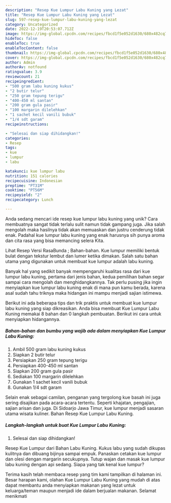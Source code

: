 ```yaml
---
description: "Resep Kue Lumpur Labu Kuning yang Lezat"
title: "Resep Kue Lumpur Labu Kuning yang Lezat"
slug: 597-resep-kue-lumpur-labu-kuning-yang-lezat
category: Uncategorized
date: 2022-12-19T20:53:07.712Z
image: https://img-global.cpcdn.com/recipes/fbcd1f5e052d1630/680x482cq70/kue-lumpur-labu-kuning-foto-resep-utama.jpg
hideToc: false
enableToc: true
enableTocContent: false
thumbnail: https://img-global.cpcdn.com/recipes/fbcd1f5e052d1630/680x482cq70/kue-lumpur-labu-kuning-foto-resep-utama.jpg
cover: https://img-global.cpcdn.com/recipes/fbcd1f5e052d1630/680x482cq70/kue-lumpur-labu-kuning-foto-resep-utama.jpg
author: Admin
authorAv: notfound
ratingvalue: 3.9
reviewcount: 21
recipeingredient:
- "500 gram labu kuning kukus"
- "2 butir telur"
- "250 gram tepung terigu"
- "400-450 ml santan"
- "200 gram gula pasir"
- "100 margarin dilelehkan"
- "1 sachet kecil vanili bubuk"
- "1/4 sdt garam"
recipeinstructions:

- "Selesai dan siap dihidangkan!"
categories:
- Resep
tags:
- kue
- lumpur
- labu

katakunci: kue lumpur labu 
nutrition: 151 calories
recipecuisine: Indonesian
preptime: "PT31M"
cooktime: "PT56M"
recipeyield: "2"
recipecategory: Lunch

---
```





Anda sedang mencari ide resep kue lumpur labu kuning yang unik? Cara membuatnya sangat tidak terlalu sulit namun tidak gampang juga. Jika salah mengolah maka hasilnya tidak akan memuaskan dan justru cenderung tidak enak. Padahal kue lumpur labu kuning yang enak harusnya sih punya aroma dan cita rasa yang bisa memancing selera Kita.





Lihat Resep Versi RasaBunda ; Bahan-bahan. Kue lumpur memiliki bentuk bulat dengan tekstur lembut dan lumer ketika dimakan. Salah satu bahan utama yang digunakan untuk membuat kue lumpur adalah labu kuning.

Banyak hal yang sedikit banyak mempengaruhi kualitas rasa dari kue lumpur labu kuning, pertama dari jenis bahan, kedua pemilihan bahan segar sampai cara mengolah dan menghidangkannya. Tak perlu pusing jika ingin menyiapkan kue lumpur labu kuning enak di mana pun kamu berada, karena asal sudah tahu triknya maka hidangan ini mampu menjadi sajian istimewa.






Berikut ini ada beberapa tips dan trik praktis untuk membuat kue lumpur labu kuning yang siap dikreasikan. Anda bisa membuat Kue Lumpur Labu Kuning memakai 8 bahan dan 0 langkah pembuatan. Berikut ini cara untuk menyiapkan hidangannya.

<!--inarticleads1-->

##### Bahan-bahan dan bumbu yang wajib ada dalam menyiapkan Kue Lumpur Labu Kuning:

1. Ambil 500 gram labu kuning kukus
1. Siapkan 2 butir telur
1. Persiapkan 250 gram tepung terigu
1. Persiapkan 400-450 ml santan
1. Siapkan 200 gram gula pasir
1. Sediakan 100 margarin dilelehkan
1. Gunakan 1 sachet kecil vanili bubuk
1. Gunakan 1/4 sdt garam


Selain enak sebagai camilan, penganan yang tergolong kue basah ini juga sering disajikan pada acara-acara tertentu. Seperti khajatan, pengajian, sajian arisan dan juga. Di Sidoarjo Jawa Timur, kue lumpur menjadi sasaran utama wisata kuliner. Bahan Resep Kue Lumpur Labu Kuning. 

<!--inarticleads2-->

##### Langkah-langkah untuk buat Kue Lumpur Labu Kuning:


1. Selesai dan siap dihidangkan!

Resep Kue Lumpur dari Bahan Labu Kuning. Kukus labu yang sudah dikupas kulitnya dan dibuang bijinya sampai empuk. Panaskan cetakan kue lumpur dan olesi dengan margarin secukupnya. Tutup wajan dan masak kue lumpur labu kuning dengan api sedang. Siapa yang tak kenal kue lumpur? 

Terima kasih telah membaca resep yang tim kami tampilkan di halaman ini. Besar harapan kami, olahan Kue Lumpur Labu Kuning yang mudah di atas dapat membantu anda menyiapkan makanan yang lezat untuk keluarga/teman maupun menjadi ide dalam berjualan makanan. Selamat menikmati
